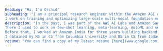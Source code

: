 ```yaml
---
heading: "Hi, I'm Orchid"
subheading: "I am a principal research engineer within the Amazon AGI org.
I work on training and optimizing large-scale multi-modal foundation models."
description: "In the past, I was part of the AWS AI Labs and Amazon SageMaker.
There I used to work on few-shot learning, meta-learning, AutoML and seq2seq models.
Before that, I worked at Amazon India for three years building backend services.
I obtained my MS in CS from Columbia University and BS in CS from Jadavpur University, India."
resume: "You can find a copy of my latest resume [here](www.google.com)"
---
```

